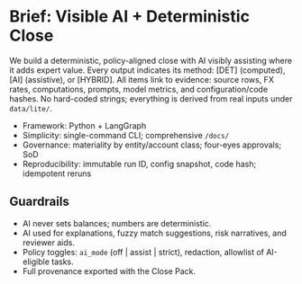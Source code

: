 # Brief: Visible AI + Deterministic Close

We build a deterministic, policy-aligned close with AI visibly assisting where it adds expert value. Every output indicates its method: [DET] (computed), [AI] (assistive), or [HYBRID]. All items link to evidence: source rows, FX rates, computations, prompts, model metrics, and configuration/code hashes. No hard-coded strings; everything is derived from real inputs under `data/lite/`.

- Framework: Python + LangGraph
- Simplicity: single-command CLI; comprehensive `/docs/`
- Governance: materiality by entity/account class; four-eyes approvals; SoD
- Reproducibility: immutable run ID, config snapshot, code hash; idempotent reruns

## Guardrails
- AI never sets balances; numbers are deterministic.
- AI used for explanations, fuzzy match suggestions, risk narratives, and reviewer aids.
- Policy toggles: `ai_mode` (off | assist | strict), redaction, allowlist of AI-eligible tasks.
- Full provenance exported with the Close Pack.
